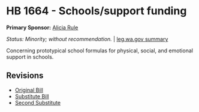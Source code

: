 # HB 1664 - Schools/support funding
**Primary Sponsor:** [Alicia Rule](/person/leg/alicia.rule.md)

*Status: Minority; without recommendation.* | [leg.wa.gov summary](https://app.leg.wa.gov/billsummary?BillNumber=1664&Year=2021)

Concerning prototypical school formulas for physical, social, and emotional support in schools.

## Revisions
* [Original Bill](1/)
* [Substitute Bill](S/)
* [Second Substitute](S2/)